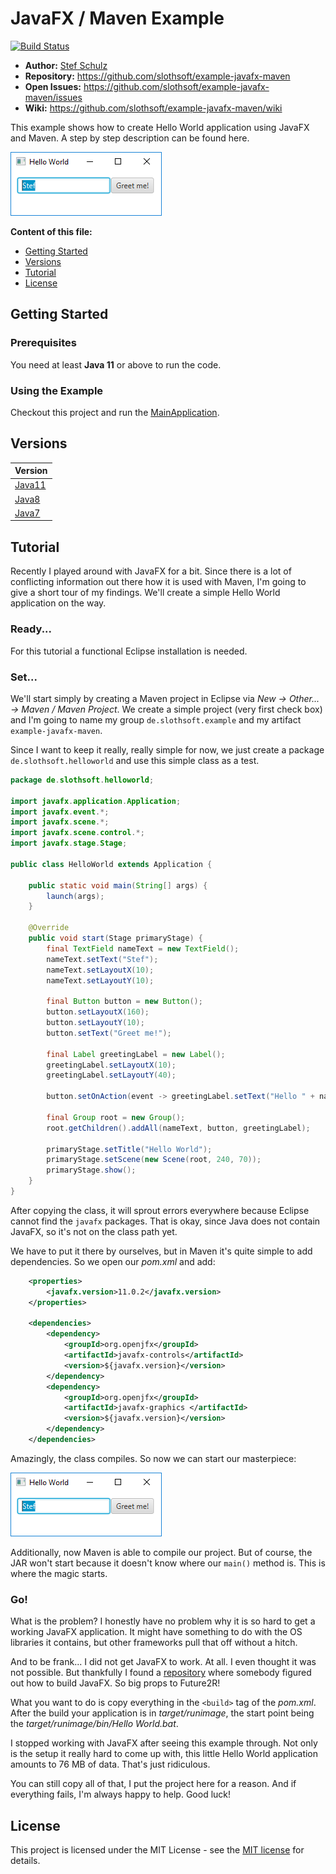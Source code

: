 # JavaFX / Maven Example

[![Build Status](https://travis-ci.org/slothsoft/example-javafx-maven.svg?branch=master)](https://travis-ci.org/slothsoft/example-javafx-maven)

- **Author:** [Stef Schulz](mailto:s.schulz@slothsoft.de)
- **Repository:** <https://github.com/slothsoft/example-javafx-maven>
- **Open Issues:** <https://github.com/slothsoft/example-javafx-maven/issues>
- **Wiki:** <https://github.com/slothsoft/example-javafx-maven/wiki>

This example shows how to create Hello World application using JavaFX and Maven. A step by step description can be found here.

![Screenshot](https://raw.githubusercontent.com/slothsoft/example-javafx-maven/master/readme/screenshot.png)


**Content of this file:**

- [Getting Started](#getting-started)
- [Versions](#versions)
- [Tutorial](#tutorial)
- [License](#license)



## Getting Started

### Prerequisites

You need at least **Java 11** or above to run the code.




### Using the Example

Checkout this project and run the [MainApplication](https://github.com/slothsoft/example-javafx-maven/blob/master/src/main/java/de/slothsoft/helloworld/HelloWorld.java).
     
          

##  Versions


| Version       |
| ------------- |
| [Java11](https://github.com/slothsoft/example-javafx-maven/) |
| [Java8](https://github.com/slothsoft/example-javafx-maven/tree/java8) |
| [Java7](https://github.com/slothsoft/example-javafx-maven/tree/java7) |
   


## Tutorial

Recently I played around with JavaFX for a bit. Since there is a lot of conflicting information out there how it is used with Maven, I'm going to give a short tour of my findings. We'll create a simple Hello World application on the way.


### Ready...

For this tutorial a functional Eclipse installation is needed.  

### Set...

We'll start simply by creating a Maven project in Eclipse via *New → Other... → Maven / Maven Project*. We create a simple project (very first check box) and I'm going to name my group `de.slothsoft.example` and my artifact `example-javafx-maven`.

Since I want to keep it really, really simple for now, we just create a package `de.slothsoft.helloworld` and use this simple class as a test.

```java
package de.slothsoft.helloworld;

import javafx.application.Application;
import javafx.event.*;
import javafx.scene.*;
import javafx.scene.control.*;
import javafx.stage.Stage;

public class HelloWorld extends Application {

	public static void main(String[] args) {
		launch(args);
	}

	@Override
	public void start(Stage primaryStage) {
		final TextField nameText = new TextField();
		nameText.setText("Stef");
		nameText.setLayoutX(10);
		nameText.setLayoutY(10);

		final Button button = new Button();
		button.setLayoutX(160);
		button.setLayoutY(10);
		button.setText("Greet me!");

		final Label greetingLabel = new Label();
		greetingLabel.setLayoutX(10);
		greetingLabel.setLayoutY(40);

		button.setOnAction(event -> greetingLabel.setText("Hello " + nameText.getText() + "!"));

		final Group root = new Group();
		root.getChildren().addAll(nameText, button, greetingLabel);

		primaryStage.setTitle("Hello World");
		primaryStage.setScene(new Scene(root, 240, 70));
		primaryStage.show();
	}
}
```

After copying the class, it will sprout errors everywhere because Eclipse cannot find the `javafx` packages. That is okay, since Java does not contain JavaFX, so it's not on the class path yet.

We have to put it there by ourselves, but in Maven it's quite simple to add dependencies. So we open our *pom.xml* and add:

```xml
 	<properties>
		<javafx.version>11.0.2</javafx.version>
 	</properties>

	<dependencies>
		<dependency>
			<groupId>org.openjfx</groupId>
			<artifactId>javafx-controls</artifactId>
			<version>${javafx.version}</version>
		</dependency>
		<dependency>
			<groupId>org.openjfx</groupId>
			<artifactId>javafx-graphics </artifactId>
			<version>${javafx.version}</version>
		</dependency>
	</dependencies>
```


Amazingly, the class compiles. So now we can start our masterpiece:

![Screenshot](https://raw.githubusercontent.com/slothsoft/example-javafx-maven/master/readme/screenshot.png)

Additionally, now Maven is able to compile our project. But of course, the JAR won't start because it doesn't know where our `main()` method is. This is where the magic starts.

### Go!

What is the problem? I honestly have no problem why it is so hard to get a working JavaFX application. It might have something to do with the OS libraries it contains, but other frameworks pull that off without a hitch.

And to be frank... I did not get JavaFX to work. At all. I even thought it was not possible. But thankfully I found a [repository](https://github.com/future2r/led) where somebody figured out how to build JavaFX. So big props to Future2R!

What you want to do is copy everything in the `<build>` tag of the *pom.xml*. After the build your application is in *target/runimage*, the start point being the *target/runimage/bin/Hello World.bat*. 

I stopped working with JavaFX after seeing this example through. Not only is the setup it really hard to come up with, this little Hello World application amounts to 76 MB of data. That's just ridiculous. 

You can still copy all of that, I put the project here for a reason. And if everything fails, I'm always happy to help. Good luck!


## License

This project is licensed under the MIT License - see the [MIT license](https://opensource.org/licenses/MIT) for details.
